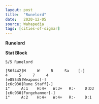 ```yaml
---
layout: post
title:  "Runelord"
date:   2020-12-05
source: Wahapedia
tags: [cities-of-sigmar]
---
```


**Runelord**

**Stat Block**
```
5/5 Runelord
```

```
[56f442]M     W     B     Sa    [-]
4     5     7     4     
[e85545]Weapons[-]
[c6c930]Rune Staff[-]
1"     A:1    H:4+   W:3+   R:-    D:D3  
[c6c930]Forgehammer[-]
1"     A:2    H:4+   W:4+   R:-    D:1   
```


